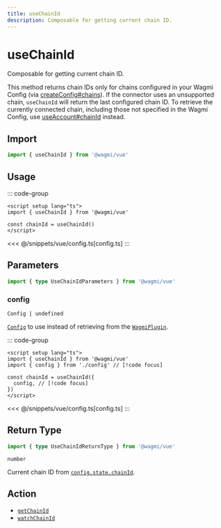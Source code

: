 ```yaml
---
title: useChainId
description: Composable for getting current chain ID.
---
```


# useChainId

Composable for getting current chain ID.

This method returns chain IDs only for chains configured in your Wagmi 
Config (via [createConfig#chains](/vue/api/createConfig#chains)). If the connector 
uses an unsupported chain, `useChainId` will return the last configured 
chain ID. To retrieve the currently connected chain, including those not 
specified in the Wagmi Config, use [useAccount#chainId](/vue/api/composables/useAccount#chainid) instead.

## Import

```ts
import { useChainId } from '@wagmi/vue'
```

## Usage

::: code-group
```vue [index.vue]
<script setup lang="ts">
import { useChainId } from '@wagmi/vue'

const chainId = useChainId()
</script>
```
<<< @/snippets/vue/config.ts[config.ts]
:::

## Parameters

```ts
import { type UseChainIdParameters } from '@wagmi/vue'
```

### config

`Config | undefined`

[`Config`](/vue/api/createConfig#config) to use instead of retrieving from the [`WagmiPlugin`](/vue/api/WagmiPlugin).

::: code-group
```vue [index.vue]
<script setup lang="ts">
import { useChainId } from '@wagmi/vue'
import { config } from './config' // [!code focus]

const chainId = useChainId({
  config, // [!code focus]
})
</script>
```
<<< @/snippets/vue/config.ts[config.ts]
:::

## Return Type

```ts
import { type UseChainIdReturnType } from '@wagmi/vue'
```

`number`

Current chain ID from [`config.state.chainId`](/vue/api/createConfig#chainid).

## Action

- [`getChainId`](/core/api/actions/getChainId)
- [`watchChainId`](/core/api/actions/watchChainId)
